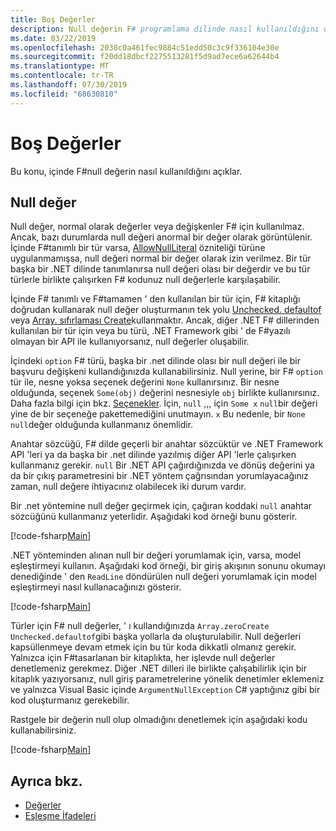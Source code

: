 ```yaml
---
title: Boş Değerler
description: Null değerin F# programlama dilinde nasıl kullanıldığını öğrenin.
ms.date: 03/22/2019
ms.openlocfilehash: 2038c0a461fec9884c51edd50c3c9f336104e30e
ms.sourcegitcommit: f20dd18dbcf2275513281f5d9ad7ece6a62644b4
ms.translationtype: MT
ms.contentlocale: tr-TR
ms.lasthandoff: 07/30/2019
ms.locfileid: "68630810"
---
```

# <a name="null-values"></a>Boş Değerler

Bu konu, içinde F#null değerin nasıl kullanıldığını açıklar.

## <a name="null-value"></a>Null değer

Null değer, normal olarak değerler veya değişkenler F# için kullanılmaz. Ancak, bazı durumlarda null değeri anormal bir değer olarak görüntülenir. İçinde F#tanımlı bir tür varsa, [AllowNullLiteral](https://msdn.microsoft.com/library/4f315196-f444-4cca-ba07-1176ff71eb0f) özniteliği türüne uygulanmamışsa, null değeri normal bir değer olarak izin verilmez. Bir tür başka bir .NET dilinde tanımlanırsa null değeri olası bir değerdir ve bu tür türlerle birlikte çalışırken F# kodunuz null değerlerle karşılaşabilir.

İçinde F# tanımlı ve F#tamamen ' den kullanılan bir tür için, F# kitaplığı doğrudan kullanarak null değer oluşturmanın tek yolu [Unchecked. defaultof](https://msdn.microsoft.com/library/9ff97f2a-1bd4-4f4c-afbe-5886a74ab977) veya [Array. sıfırlaması Create](https://msdn.microsoft.com/library/fa5b8e7a-1b5b-411c-8622-b58d7a14d3b2)kullanmaktır. Ancak, diğer .NET F# dillerinden kullanılan bir tür için veya bu türü, .NET Framework gibi ' de F#yazılı olmayan bir API ile kullanıyorsanız, null değerler oluşabilir.

İçindeki `option` F# türü, başka bir .net dilinde olası bir null değeri ile bir başvuru değişkeni kullandığınızda kullanabilirsiniz. Null yerine, bir F# `option` tür ile, nesne yoksa seçenek değerini `None` kullanırsınız. Bir nesne olduğunda, seçenek `Some(obj)` değerini nesnesiyle `obj` birlikte kullanırsınız. Daha fazla bilgi için bkz. [Seçenekler](../options.md). İçin, `null` ,,, için `Some x` `null`bir değeri yine de bir seçeneğe pakettemediğini unutmayın. `x` Bu nedenle, bir `None` `null`değer olduğunda kullanmanız önemlidir.

Anahtar sözcüğü, F# dilde geçerli bir anahtar sözcüktür ve .NET Framework API 'leri ya da başka bir .net dilinde yazılmış diğer API 'lerle çalışırken kullanmanız gerekir. `null` Bir .NET API çağırdığınızda ve dönüş değerini ya da bir çıkış parametresini bir .NET yöntem çağrısından yorumlayacağınız zaman, null değere ihtiyacınız olabilecek iki durum vardır.

Bir .net yöntemine null değer geçirmek için, çağıran koddaki `null` anahtar sözcüğünü kullanmanız yeterlidir. Aşağıdaki kod örneği bunu gösterir.

[!code-fsharp[Main](~/samples/snippets/fsharp/lang-ref-1/snippet701.fs)]

.NET yönteminden alınan null bir değeri yorumlamak için, varsa, model eşleştirmeyi kullanın. Aşağıdaki kod örneği, bir giriş akışının sonunu okumayı denediğinde ' den `ReadLine` döndürülen null değeri yorumlamak için model eşleştirmeyi nasıl kullanacağınızı gösterir.

[!code-fsharp[Main](~/samples/snippets/fsharp/lang-ref-1/snippet702.fs)]

Türler için F# null değerler, ' ı kullandığınızda `Array.zeroCreate` `Unchecked.defaultof`gibi başka yollarla da oluşturulabilir. Null değerleri kapsüllenmeye devam etmek için bu tür koda dikkatli olmanız gerekir. Yalnızca için F#tasarlanan bir kitaplıkta, her işlevde null değerler denetlemeniz gerekmez. Diğer .NET dilleri ile birlikte çalışabilirlik için bir kitaplık yazıyorsanız, null giriş parametrelerine yönelik denetimler eklemeniz ve yalnızca Visual Basic içinde `ArgumentNullException` C# yaptığınız gibi bir kod oluşturmanız gerekebilir.

Rastgele bir değerin null olup olmadığını denetlemek için aşağıdaki kodu kullanabilirsiniz.

[!code-fsharp[Main](~/samples/snippets/fsharp/lang-ref-1/snippet703.fs)]

## <a name="see-also"></a>Ayrıca bkz.

- [Değerler](index.md)
- [Eşleşme İfadeleri](../match-expressions.md)
